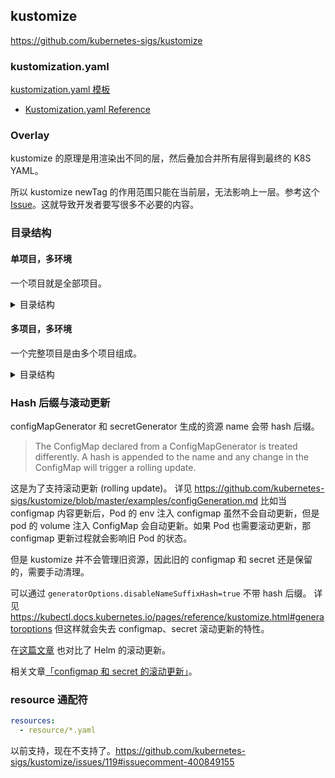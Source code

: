 ## kustomize

https://github.com/kubernetes-sigs/kustomize

### kustomization.yaml

[kustomization.yaml 模板](https://kubectl.docs.kubernetes.io/pages/examples/kustomize.html)
- [Kustomization.yaml Reference](https://kubectl.docs.kubernetes.io/pages/reference/kustomize.html)

### Overlay

kustomize 的原理是用渲染出不同的层，然后叠加合并所有层得到最终的 K8S YAML。

所以 kustomize newTag 的作用范围只能在当前层，无法影响上一层。参考这个 [Issue](https://github.com/kubernetes-sigs/kustomize/issues/915)。这就导致开发者要写很多不必要的内容。

### 目录结构

#### 单项目，多环境

一个项目就是全部项目。

<details><summary>目录结构</summary>

```
project/
├── base/
│   ├── resources/
│   └── kustomization.yaml
├── local/
│   ├── resources/
│   └── kustomization.yaml
├── dev/
│   ├── resources/
│   └── kustomization.yaml
├── prod/
│   ├── ap-southeast-1/
│   │   ├── resources/
│   │   └── kustomization.yaml
│   ├── base/
│   │   ├── resources/
│   │   └── kustomization.yaml
│   └── cn-hangzhou/
│       ├── resources/
│       └── kustomization.yaml
├── stage/
│   ├── ap-southeast-1/
│   │   ├── resources/
│   │   └── kustomization.yaml
│   ├── base/
│   │   ├── resources/
│   │   └── kustomization.yaml
│   └── cn-hangzhou/
│       ├── resources/
│       └── kustomization.yaml
└── test/
    ├── base/
    │   ├── resources/
    │   └── kustomization.yaml
    └── test-env-1/
        ├── resources/
        └── kustomization.yaml
```

</details>

#### 多项目，多环境

一个完整项目是由多个项目组成。

<details><summary>目录结构</summary>

```
./
├── projects/       # git clone 每个项目作为 submodule
│   ├── project-a
│   └── project-b
├── base/           # 全都是软连接
│   ├── project-a/ -> ../projects/project-a/base/
│   └── project-b/ -> ../projects/project-b/base/
├── local/          # 全都是软连接
│   ├── project-a/ -> ../projects/project-a/local/
│   └── project-b/ -> ../projects/project-b/local/
├── dev/
│   ├── project-a/
│   │   ├── resources/
│   │   └── kustomization.yaml
│   └── project-b/
│       ├── resources/
│       └── kustomization.yaml
├── prod_ap-southeast-1/
│   ├── project-a/
│   │   ├── resources/
│   │   └── kustomization.yaml
│   └── project-b/
│       ├── resources/
│       └── kustomization.yaml
├── prod_cn-hangzhou/
│   ├── project-a/
│   │   ├── resources/
│   │   └── kustomization.yaml
│   └── project-b/
│       ├── resources/
│       └── kustomization.yaml
├── stage_ap-southeast-1/
│   ├── project-a/
│   │   ├── resources/
│   │   └── kustomization.yaml
│   └── project-b/
│       ├── resources/
│       └── kustomization.yaml
├── stage_cn-hangzhou/
│   ├── project-a/
│   │   ├── resources/
│   │   └── kustomization.yaml
│   └── project-b/
│       ├── resources/
│       └── kustomization.yaml
└── test_01/
     ├── project-a/
     │   ├── resources/
     │   └── kustomization.yaml
     └── project-b/
         ├── resources/
         └── kustomization.yaml
```

你可能会设计出下面这样的目录结构，

```
.
└── prod/
    ├── ap-southeast-1/
    │   ├── project-a/
    │   │   ├── resources/
    │   │   └── kustomization.yaml
    │   └── project-b/
    │       ├── resources/
    │       └── kustomization.yaml
    ├── base/
    │   ├── resources/
    │   ├── kustomization.yaml
    │   ├── project-a/
    │   │   ├── resources/
    │   │   └── kustomization.yaml
    │   └── project-b/
    │       ├── resources/
    │       └── kustomization.yaml
    └── cn-hangzhou/
        ├── project-a/
        │   ├── resources/
        │   └── kustomization.yaml
        └── project-b/
            ├── resources/
            └── kustomization.yaml
```

我的意见是不要在 stage，prod 等目录下创建 base 目录。因为按照语义，例如 prod/base 目录是所有 prod 子目录的 base，prod/cn-hangzhou 的内容被分为了 3 部分：prod/cn-hangzhou、prod/base、base。而每个部分又有各个项目子目录。这会增加阅读的难度和目录的复杂度。实际上 prod/cn-hangzhou 只要由 prod/cn-hangzhou 和 base 组成就足够了。

</details>



### Hash 后缀与滚动更新

configMapGenerator 和 secretGenerator 生成的资源 name 会带 hash 后缀。

> The ConfigMap declared from a ConfigMapGenerator is treated differently. A hash is appended to the name and any change in the ConfigMap will trigger a rolling update.

这是为了支持滚动更新 (rolling update)。
详见 https://github.com/kubernetes-sigs/kustomize/blob/master/examples/configGeneration.md
比如当 configmap 内容更新后，Pod 的 env 注入 configmap 虽然不会自动更新，但是 pod 的 volume 注入 ConfigMap 会自动更新。如果 Pod 也需要滚动更新，那 configmap 更新过程就会影响旧 Pod 的状态。

但是 kustomize 并不会管理旧资源，因此旧的 configmap 和 secret 还是保留的，需要手动清理。

可以通过 `generatorOptions.disableNameSuffixHash=true` 不带 hash 后缀。
详见 https://kubectl.docs.kubernetes.io/pages/reference/kustomize.html#generatoroptions
但这样就会失去 configmap、secret 滚动更新的特性。

在[这篇文章](https://aleiwu.com/post/configmap-rollout-followup/) 也对比了 Helm 的滚动更新。

相关文章[「configmap 和 secret 的滚动更新」](./rolling-update-of-configmap-and-secret.md)。

### resource 通配符

```yaml
resources:
  - resource/*.yaml
```

以前支持，现在不支持了。https://github.com/kubernetes-sigs/kustomize/issues/119#issuecomment-400849155

